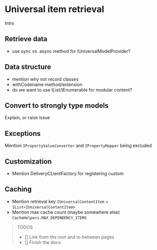 # Universal item retrieval

Intro



## Retrieve data

* use sync vs. async method for IUniversalModelProvider?

## Data structure

* mention why not record classes
* withCodename method/extension
* do we want to use IList/IEnumerable for modular content?

## Convert to strongly type models

Explain, or raise issue

## Exceptions

Mention `IPropertyValueConverter` and `IPropertyMapper` being excluded

## Customization

* Mention DeliveryCLientFactory for registering custom

## Caching

* Mention retrieval key `IUniversalContentItem` + `IList<IUniversalContentItem>`
* Mention max cache count (maybe somewhere else) `CacheHelpers.MAX_DEPENDENCY_ITEMS`

> TODOS
> 
> * [] Link from the root and in-between pages
> * [] Finish the docs
